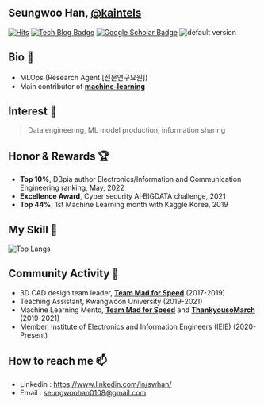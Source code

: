 ## Seungwoo Han, [@kaintels](https://sites.google.com/view/swoohan/home)
[![Hits](https://hits.seeyoufarm.com/api/count/incr/badge.svg?url=https%3A%2F%2Fgithub.com%2FKaintels&)](https://hits.seeyoufarm.com)
[![Tech Blog Badge](http://img.shields.io/badge/-Tech%20blog-black?style=flat-square&logo=github&link=https://swhme.tistory.com/)](https://swhme.tistory.com/)
[![Google Scholar Badge](https://img.shields.io/badge/-Scholar-4285f4?style=flat-square&logo=google-scholar&logoColor=white&link=https://scholar.google.com/citations?user=NWbfyKYAAAAJ&hl)](https://scholar.google.com/citations?user=NWbfyKYAAAAJ&hl)
![default version](https://road-to-kaggle-grandmaster.vercel.app/api/simple/kaintels)

## Bio 📘 
- MLOps (Research Agent [전문연구요원])
- Main contributor of [**machine-learning**](https://github.com/teddylee777/machine-learning)

## Interest 🔎
> Data engineering, ML model production, information sharing

## Honor & Rewards 🏆
- **Top 10%**, DBpia author Electronics/Information and Communication Engineering ranking, May, 2022
- **Excellence Award**, Cyber security AI·BIGDATA challenge, 2021
- **Top 44%**, 1st Machine Learning month with Kaggle Korea, 2019

## My Skill 📙
![Top Langs](https://github-readme-stats.vercel.app/api/top-langs/?username=kaintels&hide=scss,html,css,jupyter%20notebook&layout=compact&langs_count=10)

## Community Activity 👯

- 3D CAD design team leader, [**Team Mad for Speed**](https://www.facebook.com/teammfs/) (2017-2019)
- Teaching Assistant, Kwangwoon University (2019-2021)
- Machine Learning Mento, [**Team Mad for Speed**](https://www.facebook.com/teammfs/) and [**ThankyousoMarch**](https://th3.co.kr/) (2019-2021)
- Member, Institute of Electronics and Information Engineers (IEIE) (2020-Present)

## How to reach me 📫

- Linkedin : https://www.linkedin.com/in/swhan/
- Email : seungwoohan0108@gmail.com
